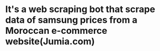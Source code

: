 # It's a web scraping bot that scrape data of samsung prices from a Moroccan e-commerce website(Jumia.com)
